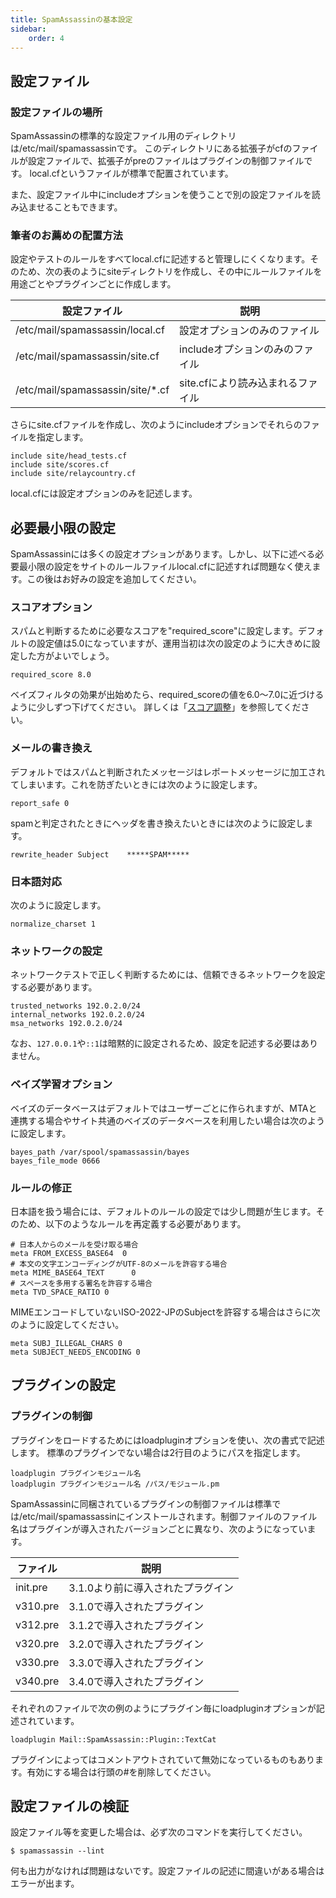 ```yaml
---
title: SpamAssassinの基本設定
sidebar:
    order: 4
---
```

## 設定ファイル

### 設定ファイルの場所

SpamAssassinの標準的な設定ファイル用のディレクトリは/etc/mail/spamassassinです。
このディレクトリにある拡張子がcfのファイルが設定ファイルで、拡張子がpreのファイルはプラグインの制御ファイルです。
local.cfというファイルが標準で配置されています。

また、設定ファイル中にincludeオプションを使うことで別の設定ファイルを読み込ませることもできます。

### 筆者のお薦めの配置方法

設定やテストのルールをすべてlocal.cfに記述すると管理しにくくなります。そのため、次の表のようにsiteディレクトリを作成し、その中にルールファイルを用途ごとやプラグインごとに作成します。

|設定ファイル|説明|
|---|---|
|/etc/mail/spamassassin/local.cf|設定オプションのみのファイル|
|/etc/mail/spamassassin/site.cf|includeオプションのみのファイル|
|/etc/mail/spamassassin/site/*.cf|site.cfにより読み込まれるファイル|

さらにsite.cfファイルを作成し、次のようにincludeオプションでそれらのファイルを指定します。

```
include site/head_tests.cf
include site/scores.cf
include site/relaycountry.cf
```

local.cfには設定オプションのみを記述します。

## 必要最小限の設定

SpamAssassinには多くの設定オプションがあります。しかし、以下に述べる必要最小限の設定をサイトのルールファイルlocal.cfに記述すれば問題なく使えます。この後はお好みの設定を追加してください。

### スコアオプション

スパムと判断するために必要なスコアを"required_score"に設定します。デフォルトの設定値は5.0になっていますが、運用当初は次の設定のように大きめに設定した方がよいでしょう。

```
required_score 8.0
```

ベイズフィルタの効果が出始めたら、required_scoreの値を6.0〜7.0に近づけるように少しずつ下げてください。
詳しくは「[スコア調整](required_score/)」を参照してください。

### メールの書き換え

デフォルトではスパムと判断されたメッセージはレポートメッセージに加工されてしまいます。これを防ぎたいときには次のように設定します。

```
report_safe 0
```

spamと判定されたときにヘッダを書き換えたいときには次のように設定します。

```
rewrite_header Subject    *****SPAM*****
```

### 日本語対応

次のように設定します。

```
normalize_charset 1
```

### ネットワークの設定

ネットワークテストで正しく判断するためには、信頼できるネットワークを設定する必要があります。

```
trusted_networks 192.0.2.0/24
internal_networks 192.0.2.0/24
msa_networks 192.0.2.0/24
```

なお、`127.0.0.1`や`::1`は暗黙的に設定されるため、設定を記述する必要はありません。

### ベイズ学習オプション

ベイズのデータベースはデフォルトではユーザーごとに作られますが、MTAと連携する場合やサイト共通のベイズのデータベースを利用したい場合は次のように設定します。

```
bayes_path /var/spool/spamassassin/bayes
bayes_file_mode 0666
```

### ルールの修正

日本語を扱う場合には、デフォルトのルールの設定では少し問題が生じます。そのため、以下のようなルールを再定義する必要があります。

```
# 日本人からのメールを受け取る場合
meta FROM_EXCESS_BASE64  0
# 本文の文字エンコーディングがUTF-8のメールを許容する場合
meta MIME_BASE64_TEXT      0
# スペースを多用する署名を許容する場合
meta TVD_SPACE_RATIO 0
```

MIMEエンコードしていないISO-2022-JPのSubjectを許容する場合はさらに次のように設定してください。

```
meta SUBJ_ILLEGAL_CHARS 0
meta SUBJECT_NEEDS_ENCODING 0
```

## プラグインの設定

### プラグインの制御

プラグインをロードするためにはloadpluginオプションを使い、次の書式で記述します。
標準のプラグインでない場合は2行目のようにパスを指定します。

```
loadplugin プラグインモジュール名
loadplugin プラグインモジュール名 /パス/モジュール.pm
```

SpamAssassinに同梱されているプラグインの制御ファイルは標準では/etc/mail/spamassassinにインストールされます。制御ファイルのファイル名はプラグインが導入されたバージョンごとに異なり、次のようになっています。

|ファイル|説明|
|---|---|
|init.pre|3.1.0より前に導入されたプラグイン|
|v310.pre|3.1.0で導入されたプラグイン|
|v312.pre|3.1.2で導入されたプラグイン|
|v320.pre|3.2.0で導入されたプラグイン|
|v330.pre|3.3.0で導入されたプラグイン|
|v340.pre|3.4.0で導入されたプラグイン|

それぞれのファイルで次の例のようにプラグイン毎にloadpluginオプションが記述されています。

```
loadplugin Mail::SpamAssassin::Plugin::TextCat
```

プラグインによってはコメントアウトされていて無効になっているものもあります。有効にする場合は行頭の#を削除してください。

## 設定ファイルの検証

設定ファイル等を変更した場合は、必ず次のコマンドを実行してください。

```
$ spamassassin --lint
```

何も出力がなければ問題はないです。設定ファイルの記述に間違いがある場合はエラーが出ます。
